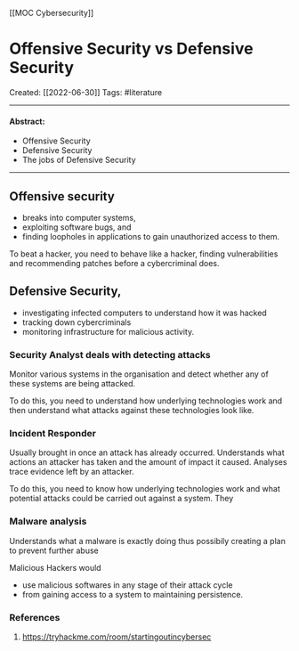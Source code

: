 [[MOC Cybersecurity]]

# Offensive Security vs Defensive Security
Created:  [[2022-06-30]]
Tags: #literature 

---
#### Abstract:
- Offensive Security
- Defensive Security
- The jobs of Defensive Security

---
## Offensive security 
- breaks into computer systems, 
- exploiting software bugs, and 
- finding loopholes in applications to gain unauthorized access to them.

To beat a hacker, you need to behave like a hacker, finding vulnerabilities and recommending patches before a cybercriminal does.


## Defensive Security, 
- investigating infected computers to understand how it was hacked
- tracking down cybercriminals 
- monitoring infrastructure for malicious activity.

### Security Analyst deals with detecting attacks  
Monitor various systems in the organisation and detect whether any of these systems are being attacked.

To do this, you need to understand how underlying technologies work and then understand what attacks against these technologies look like.


### Incident Responder 
Usually brought in once an attack has already occurred. 
Understands what actions an attacker has taken and the amount of impact it caused.
Analyses trace evidence left by an attacker.

To do this, you need to know how underlying technologies work and what potential attacks could be carried out against a system. They 


### Malware analysis  
Understands what a malware is exactly doing thus possibily creating a plan to prevent further abuse

Malicious Hackers would 
- use malicious softwares in any stage of their attack cycle 
- from gaining access to a system to maintaining persistence. 















### References
1. https://tryhackme.com/room/startingoutincybersec